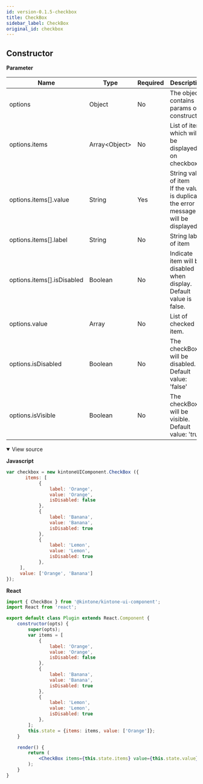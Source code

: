 ```yaml
---
id: version-0.1.5-checkbox
title: CheckBox
sidebar_label: CheckBox
original_id: checkbox
---
```


## Constructor

**Parameter**

| Name| Type| Required| Description |
| --- | --- | --- | --- |
|options|Object|No|The object contains params of constructor.|
|options.items|Array&lt;Object&gt;|No|List of items which will be displayed on checkbox.|
|options.items[].value|String|Yes|String value of item <br> If the value is duplicate, the error message will be displayed|
|options.items[].label|String|No|	String label of item|
|options.items[].isDisabled|Boolean|No|Indicate item will be disabled when display. Default value is false.|
|options.value|Array<String>|No|List of checked item.|
|options.isDisabled|Boolean|No|The checkBox will be disabled. <br> Default value: 'false'|
|options.isVisible|Boolean|No|The checkBox will be visible. <br> Default value: 'true'|

<details class="tab-container" open>
<Summary>View source</Summary>

**Javascript**
```javascript
var checkbox = new kintoneUIComponent.CheckBox ({
       items: [
            {
                label: 'Orange',
                value: 'Orange',
                isDisabled: false
            },
            {
                label: 'Banana',
                value: 'Banana',
                isDisabled: true
            },
            {
                label: 'Lemon',
                value: 'Lemon',
                isDisabled: true
            },
     ],
     value: ['Orange', 'Banana']
});
```

**React**
```jsx
import { CheckBox } from '@kintone/kintone-ui-component';
import React from 'react';

export default class Plugin extends React.Component {
    constructor(opts) {
        super(opts);
        var items = [
            {
                label: 'Orange',
                value: 'Orange',
                isDisabled: false
            },
            {
                label: 'Banana',
                value: 'Banana',
                isDisabled: true
            },
            {
                label: 'Lemon',
                value: 'Lemon',
                isDisabled: true
            },
        ];
        this.state = {items: items, value: ['Orange']};
    }

    render() {
        return (
            <CheckBox items={this.state.items} value={this.state.value} onChange={(value) => {this.setState({value})}} />
        );
    }
}
```
</details>
